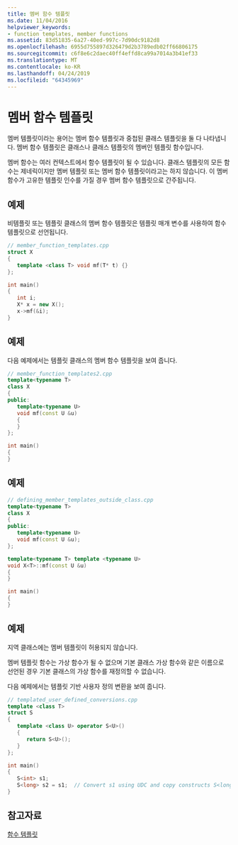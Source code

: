 ```yaml
---
title: 멤버 함수 템플릿
ms.date: 11/04/2016
helpviewer_keywords:
- function templates, member functions
ms.assetid: 83d51835-6a27-40ed-997c-7d90dc9182d8
ms.openlocfilehash: 6955d755897d326479d2b3789edb02ff66806175
ms.sourcegitcommit: c6f8e6c2daec40ff4effd8ca99a7014a3b41ef33
ms.translationtype: MT
ms.contentlocale: ko-KR
ms.lasthandoff: 04/24/2019
ms.locfileid: "64345969"
---
```

# <a name="member-function-templates"></a>멤버 함수 템플릿

멤버 템플릿이라는 용어는 멤버 함수 템플릿과 중첩된 클래스 템플릿을 둘 다 나타냅니다. 멤버 함수 템플릿은 클래스나 클래스 템플릿의 멤버인 템플릿 함수입니다.

멤버 함수는 여러 컨텍스트에서 함수 템플릿이 될 수 있습니다. 클래스 템플릿의 모든 함수는 제네릭이지만 멤버 템플릿 또는 멤버 함수 템플릿이라고는 하지 않습니다. 이 멤버 함수가 고유한 템플릿 인수를 가질 경우 멤버 함수 템플릿으로 간주됩니다.

## <a name="example"></a>예제

비템플릿 또는 템플릿 클래스의 멤버 함수 템플릿은 템플릿 매개 변수를 사용하여 함수 템플릿으로 선언됩니다.

```cpp
// member_function_templates.cpp
struct X
{
   template <class T> void mf(T* t) {}
};

int main()
{
   int i;
   X* x = new X();
   x->mf(&i);
}
```

## <a name="example"></a>예제

다음 예제에서는 템플릿 클래스의 멤버 함수 템플릿을 보여 줍니다.

```cpp
// member_function_templates2.cpp
template<typename T>
class X
{
public:
   template<typename U>
   void mf(const U &u)
   {
   }
};

int main()
{
}
```

## <a name="example"></a>예제

```cpp
// defining_member_templates_outside_class.cpp
template<typename T>
class X
{
public:
   template<typename U>
   void mf(const U &u);
};

template<typename T> template <typename U>
void X<T>::mf(const U &u)
{
}

int main()
{
}
```

## <a name="example"></a>예제

지역 클래스에는 멤버 템플릿이 허용되지 않습니다.

멤버 템플릿 함수는 가상 함수가 될 수 없으며 기본 클래스 가상 함수와 같은 이름으로 선언된 경우 기본 클래스의 가상 함수를 재정의할 수 없습니다.

다음 예제에서는 템플릿 기반 사용자 정의 변환을 보여 줍니다.

```cpp
// templated_user_defined_conversions.cpp
template <class T>
struct S
{
   template <class U> operator S<U>()
   {
      return S<U>();
   }
};

int main()
{
   S<int> s1;
   S<long> s2 = s1;  // Convert s1 using UDC and copy constructs S<long>.
}
```

## <a name="see-also"></a>참고자료

[함수 템플릿](../cpp/function-templates.md)